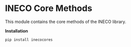 # INECO Core Methods

This module contains the core methods of the INECO library.


**Installation**

    pip install inecocores
